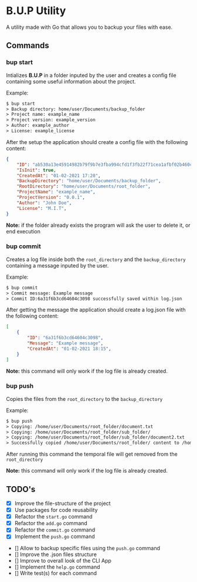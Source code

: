 # B.U.P Utility

A utility made with Go that allows you to backup your files with ease.

## Commands

### **bup start**

Intializes **B.U.P** in a folder inputed by the user and creates a config file
containing some useful information about the project.

Example:

```txt
$ bup start
> Backup directory: home/user/Documents/backup_folder
> Project name: example_name
> Project version: example_version
> Author: example_author
> License: example_license
```

After the setup the application should create a config file with the following content:

```json
{
    "ID": "ab530a13e45914982b79f9b7e3fba994cfd1f3fb22f71cea1afbf02b460c6d1d",
    "IsInit": true,
    "CreatedAt": "01-02-2021 17:20",    
    "BackupDirectory": "home/user/Documents/backup_folder",
    "RootDirectory": "home/user/Documents/root_folder",
    "ProjectName": "example_name",
    "ProjectVersion": "0.0.1",
    "Author": "John Doe",
    "License": "M.I.T",
}
```

**Note:** if the folder already exists the program will ask the user to delete it, or end execution

### **bup commit**

Creates a log file inside both the `root_directory` and the `backup_directory` containing a message inputed by the user.

Example:

```txt
$ bup commit
> Commit message: Example message
> Commit ID:6a31f6b3cd64604c3098 successfully saved within log.json
```

After getting the message the application should create a log.json file with the following content:

```json
[
    {
        "ID": "6a31f6b3cd64604c3098",
        "Message": "Example message",
        "CreatedAt": "01-02-2021 18:15",
    }
]
```

**Note:** this command will only work if the log file is already created.

### **bup push**

Copies the files from the `root_directory` to the `backup_directory`

Example:

```txt
$ bup push
> Copying: /home/user/Documents/root_folder/document.txt
> Copying: /home/user/Documents/root_folder/sub_folder/
> Copying: /home/user/Documents/root_folder/sub_folder/document2.txt
> Successfully copied /home/user/Documents/root_folder/ content to /home/user/Documents/backup_folder/
```

After running this command the temporal file will get removed from the `root_directory`

**Note:** this command will only work if the log file is already created.

## TODO's

- [x] Improve the file-structure of the project
- [x] Use packages for code reusability
- [x] Refactor the `start.go` command
- [x] Refactor the `add.go` command
- [x] Refactor the `commit.go` command
- [x] Implement the `push.go` command
- [] Allow to backup specific files using the `push.go` command
- [] Improve the .json files structure
- [] Improve to overall look of the CLI App
- [] Implement the `help.go` command
- [] Write test(s) for each command
